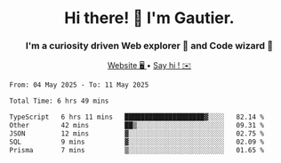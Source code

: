<h1 align="center">Hi there! 👋 I'm Gautier.</h1>
<h3 align="center">I'm a curiosity driven Web explorer 🚀 and Code wizard 🧙</h3>

<p align="center">
  <a href="https://xisabla.github.io/">Website 🖥️ </a> •
  <a href="mailto:xisabla.dev@gmail.com">Say hi ! ✉️</a>
</p>

<!--START_SECTION:waka-->

```txt
From: 04 May 2025 - To: 11 May 2025

Total Time: 6 hrs 49 mins

TypeScript   6 hrs 11 mins   ████████████████████▓░░░░   82.14 %
Other        42 mins         ██▒░░░░░░░░░░░░░░░░░░░░░░   09.31 %
JSON         12 mins         ▓░░░░░░░░░░░░░░░░░░░░░░░░   02.75 %
SQL          9 mins          ▓░░░░░░░░░░░░░░░░░░░░░░░░   02.09 %
Prisma       7 mins          ▒░░░░░░░░░░░░░░░░░░░░░░░░   01.65 %
```

<!--END_SECTION:waka-->

